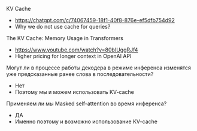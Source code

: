 

KV Cache
- https://chatgpt.com/c/74067459-18f1-40f8-876e-ef5dfb754d92
- Why we do not use cache for queries?

The KV Cache: Memory Usage in Transformers
- https://www.youtube.com/watch?v=80bIUggRJf4
- Higher pricing for longer context in OpenAI API

Могут ли в процессе работы декодера в режиме инференса изменятся уже предсказанные ранее слова в последовательности?
- Нет
- Поэтому мы и можем использовать KV-cache

Применяем ли мы Masked self-attention во время инференса?
- ДА
- Именно поэтому и возможно использование KV-cache